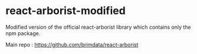 # react-arborist-modified
Modified version of the official react-arborist library which contains only the npm package.

Main repo : https://github.com/brimdata/react-arborist
